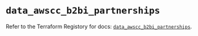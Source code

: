 # `data_awscc_b2bi_partnerships`

Refer to the Terraform Registory for docs: [`data_awscc_b2bi_partnerships`](https://registry.terraform.io/providers/hashicorp/awscc/0.70.0/docs/data-sources/b2bi_partnerships).
